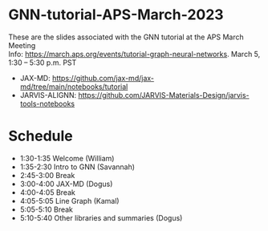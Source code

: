 # GNN-tutorial-APS-March-2023
These are the slides associated with the GNN tutorial at the APS March Meeting  
Info: https://march.aps.org/events/tutorial-graph-neural-networks. 
March 5, 1:30 – 5:30 p.m. PST  
- JAX-MD:  https://github.com/jax-md/jax-md/tree/main/notebooks/tutorial
- JARVIS-ALIGNN: https://github.com/JARVIS-Materials-Design/jarvis-tools-notebooks



# Schedule
- 1:30-1:35 Welcome (William)
- 1:35-2:30 Intro to GNN (Savannah)
- 2:45-3:00 Break
- 3:00-4:00 JAX-MD (Dogus)
- 4:00-4:05 Break
- 4:05-5:05 Line Graph (Kamal)
- 5:05-5:10  Break
- 5:10-5:40 Other libraries and summaries (Dogus)
